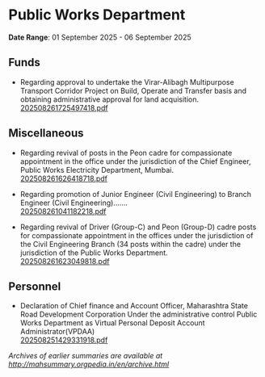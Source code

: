 # Public Works Department

**Date Range**: 01 September 2025 - 06 September 2025


## Funds
- Regarding approval to undertake the Virar-Alibagh Multipurpose Transport Corridor Project on Build, Operate and Transfer basis and obtaining administrative approval for land acquisition.\
  [202508261725497418.pdf](https://gr.maharashtra.gov.in/Site/Upload/Government%20Resolutions/English/202508261725497418.pdf)

## Miscellaneous
- Regarding revival of posts in the Peon cadre for compassionate appointment in the office under the jurisdiction of the Chief Engineer, Public Works Electricity Department, Mumbai.\
  [202508261626418718.pdf](https://gr.maharashtra.gov.in/Site/Upload/Government%20Resolutions/English/202508261626418718.pdf)

- Regarding promotion of Junior Engineer (Civil Engineering) to Branch Engineer (Civil Engineering).......\
  [202508261041182218.pdf](https://gr.maharashtra.gov.in/Site/Upload/Government%20Resolutions/English/202508261041182218.pdf)

- Regarding revival of Driver (Group-C) and Peon (Group-D) cadre posts for compassionate appointment in the offices under the jurisdiction of the Civil Engineering Branch (34 posts within the cadre) under the jurisdiction of the Public Works Department.\
  [202508261623049818.pdf](https://gr.maharashtra.gov.in/Site/Upload/Government%20Resolutions/English/202508261623049818....pdf)

## Personnel
- Declaration of Chief finance and Account Officer, Maharashtra State Road Development Corporation Under the administrative control Public Works Department as  Virtual Personal Deposit Account Administrator(VPDAA)\
  [202508251429331918.pdf](https://gr.maharashtra.gov.in/Site/Upload/Government%20Resolutions/English/202508251429331918.pdf)


*Archives of earlier summaries are available at http://mahsummary.orgpedia.in/en/archive.html*